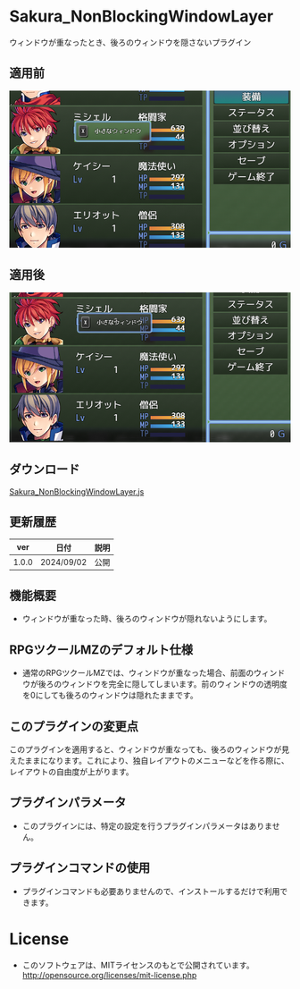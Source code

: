 # Sakura_NonBlockingWindowLayer
ウィンドウが重なったとき、後ろのウィンドウを隠さないプラグイン

## 適用前

![alt text](image.png)

## 適用後
![alt text](image-1.png)

## ダウンロード
[Sakura_NonBlockingWindowLayer.js](Sakura_NonBlockingWindowLayer.js)

## 更新履歴
| ver   | 日付       | 説明               |
| ----- | ---------- | ------------------ |
| 1.0.0 | 2024/09/02 | 公開               |

## 機能概要
- ウィンドウが重なった時、後ろのウィンドウが隠れないようにします。

## RPGツクールMZのデフォルト仕様
- 通常のRPGツクールMZでは、ウィンドウが重なった場合、前面のウィンドウが後ろのウィンドウを完全に隠してしまいます。前のウィンドウの透明度を0にしても後ろのウィンドウは隠れたままです。

## このプラグインの変更点
このプラグインを適用すると、ウィンドウが重なっても、後ろのウィンドウが見えたままになります。これにより、独自レイアウトのメニューなどを作る際に、レイアウトの自由度が上がります。

## プラグインパラメータ
- このプラグインには、特定の設定を行うプラグインパラメータはありません。

## プラグインコマンドの使用
- プラグインコマンドも必要ありませんので、インストールするだけで利用できます。

# License
- このソフトウェアは、MITライセンスのもとで公開されています。http://opensource.org/licenses/mit-license.php
